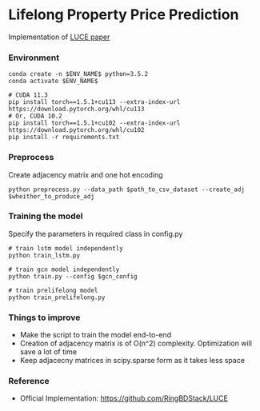# Lifelong Property Price Prediction
Implementation of [LUCE paper](https://arxiv.org/abs/2008.05880)



### Environment
``` 
conda create -n $ENV_NAME$ python=3.5.2
conda activate $ENV_NAME$

# CUDA 11.3
pip install torch==1.5.1+cu113 --extra-index-url https://download.pytorch.org/whl/cu113 
# Or, CUDA 10.2 
pip install torch==1.5.1+cu102 --extra-index-url https://download.pytorch.org/whl/cu102 
pip install -r requirements.txt
```

### Preprocess
Create adjacency matrix and one hot encoding
```
python preprocess.py --data_path $path_to_csv_dataset --create_adj $wheither_to_produce_adj
```

### Training the model
Specify the parameters in required class in config.py
```
# train lstm model independently
python train_lstm.py

# train gcn model independently
python train.py --config $gcn_config

# train prelifelong model
python train_prelifelong.py
```

### Things to improve
* Make the script to train the model end-to-end
* Creation of adjacency matrix is of O(n^2) complexity. Optimization will save a lot of time 
* Keep adjacecny matrices in scipy.sparse form as it takes less space


### Reference
* Official Implementation: https://github.com/RingBDStack/LUCE

